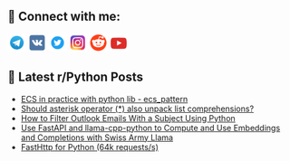 ## 🔎 Connect with me:
[<img src="https://github.com/bullbesh/bullbesh/blob/main/images/Telegram.png" width="32" height="32" />](https://t.me/bullbesh)
[<img src="https://github.com/bullbesh/bullbesh/blob/main/images/VK.png" width="32" height="32" />](https://vk.com/bullbesh)
[<img src="https://github.com/bullbesh/bullbesh/blob/main/images/Twitter.png" width="32" height="32" />](https://twitter.com/bullbesh1)
[<img src="https://github.com/bullbesh/bullbesh/blob/main/images/Instagram.png" width="32" height="32" />](https://www.instagram.com/bullbesh)
[<img src="https://github.com/bullbesh/bullbesh/blob/main/images/Reddit.png" width="32" height="32" />](https://www.reddit.com/user/bullbesh)
[<img src="https://github.com/bullbesh/bullbesh/blob/main/images/YouTube.png" width="32" height="32" />](https://www.youtube.com/channel/UCtfjRs6uzgq5mfm8S06WTcg)

## 📕 Latest r/Python Posts
<!-- BLOG-POST-LIST:START -->
- [ECS in practice with python lib - ecs_pattern](https://www.reddit.com/r/Python/comments/17pt1ps/ecs_in_practice_with_python_lib_ecs_pattern/)
- [Should asterisk operator &lpar;*&rpar; also unpack list comprehensions?](https://www.reddit.com/r/Python/comments/17psl2w/should_asterisk_operator_also_unpack_list/)
- [How to Filter Outlook Emails With a Subject Using Python](https://www.reddit.com/r/Python/comments/17ppbe9/how_to_filter_outlook_emails_with_a_subject_using/)
- [Use FastAPI and llama-cpp-python to Compute and Use Embeddings and Completions with Swiss Army Llama](https://www.reddit.com/r/Python/comments/17pje4k/use_fastapi_and_llamacpppython_to_compute_and_use/)
- [FastHttp for Python &lpar;64k requests/s&rpar;](https://www.reddit.com/r/Python/comments/17phrf8/fasthttp_for_python_64k_requestss/)
<!-- BLOG-POST-LIST:END -->
